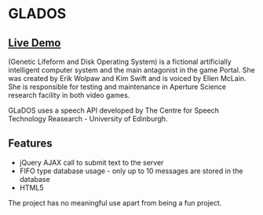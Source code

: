 GLADOS
======

## [Live Demo](http://simplepeacock.com/project/glados/) 

(Genetic Lifeform and Disk Operating System) is a fictional artificially intelligent computer system and the main antagonist in the game Portal. She was created by Erik Wolpaw and Kim Swift and is voiced by Ellen McLain. She is responsible for testing and maintenance in Aperture Science research facility in both video games.

GLaDOS uses a speech API developed by The Centre for Speech Technology Reasearch - University of Edinburgh. 

## Features
* jQuery AJAX call to submit text to the server
* FIFO type database usage - only up to 10 messages are stored in the database
* HTML5 <audio> feature to play sound in browsers with an <embed> fallback for older browsers

The project has no meaningful use apart from being a fun project.
